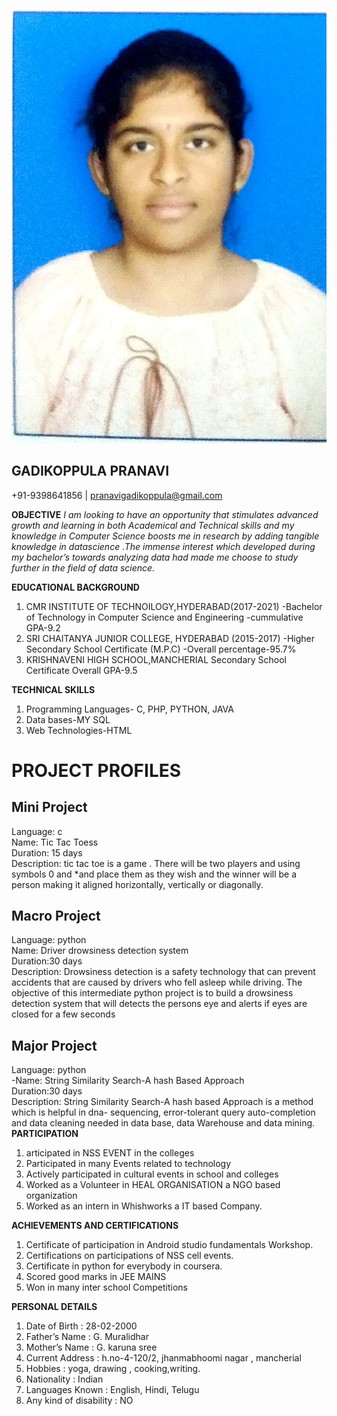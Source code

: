 ![](passport.jpeg)
## GADIKOPPULA PRANAVI
+91-9398641856 | pranavigadikoppula@gmail.com

**OBJECTIVE**
       *I am looking  to have an opportunity that stimulates advanced growth and learning in both Academical and Technical skills and my knowledge in Computer Science boosts me in research by adding tangible knowledge in datascience .The immense interest which developed during my bachelor’s  towards analyzing data had made me choose to study further in the field of data science.*

**EDUCATIONAL BACKGROUND**

1. CMR INSTITUTE OF TECHNOILOGY,HYDERABAD(2017-2021)
-Bachelor of Technology in Computer Science and Engineering
            -cummulative GPA-9.2 <br>
2. SRI CHAITANYA JUNIOR COLLEGE, HYDERABAD (2015-2017)
-Higher Secondary School Certificate (M.P.C)
-Overall percentage-95.7% <br>
3. KRISHNAVENI HIGH  SCHOOL,MANCHERIAL
Secondary School Certificate
Overall GPA-9.5


**TECHNICAL SKILLS**
        
1. Programming Languages- C, PHP, PYTHON, JAVA <br>
2. Data bases-MY SQL <br>
3. Web Technologies-HTML

# PROJECT PROFILES
 ## Mini Project
Language: c <br>
Name: Tic Tac Toess <br>
Duration: 15 days <br>
Description: tic tac toe is a game . There will be two players and using symbols 0 and *and place them as they wish and the winner will be a person making it aligned horizontally, vertically or diagonally.
## Macro Project
 Language: python <br>
  Name: Driver drowsiness detection system <br>
 Duration:30 days <br>
 Description: 
Drowsiness detection is a safety technology that can prevent accidents  that are caused by drivers who fell asleep while driving. The objective of this  intermediate python project is to build a drowsiness detection system that will detects  the persons eye and alerts if eyes are closed for a few seconds
## Major Project
  Language: python <br>
 -Name: String Similarity Search-A hash Based Approach <br>
 Duration:30 days <br>
 Description:
String Similarity Search-A hash based Approach is a method which is helpful in dna-      sequencing, error-tolerant query auto-completion  and data cleaning  needed in data base, data Warehouse and data mining. <br>
**PARTICIPATION**

1. articipated in NSS EVENT  in the colleges <br>
2. Participated in many Events related to technology <br>
3. Actively participated in cultural events in school and colleges <br>
4. Worked as a Volunteer in HEAL ORGANISATION a NGO based organization <br>
5. Worked as an intern in Whishworks a IT based Company. <br>

**ACHIEVEMENTS AND CERTIFICATIONS** <br>
   1. Certificate of participation in Android studio fundamentals Workshop. <br>
   2. Certifications on participations of NSS cell events. <br>
   3. Certificate in python for everybody in coursera. <br>
   4. Scored good marks in JEE MAINS <br>
   5. Won in many inter school Competitions <br>

**PERSONAL DETAILS**

1. Date of Birth                : 	   28-02-2000<br>
  2. Father’s Name             :        G. Muralidhar<br>
 3. Mother’s Name           :        G. karuna sree<br>
4. Current Address  	     :	  h.no-4-120/2, jhanmabhoomi nagar , mancherial<br>
 5. Hobbies               	     :        yoga, drawing , cooking,writing. <br>
6. Nationality         	     :        Indian <br>
7. Languages Known       : 	  English, Hindi, Telugu <br>
8. Any kind of disability  : 	  NO <br>




